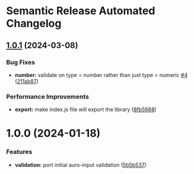 # Semantic Release Automated Changelog

## [1.0.1](https://github.com/AlaskaAirlines/auro-formvalidation/compare/v1.0.0...v1.0.1) (2024-03-08)


### Bug Fixes

* **number:** validate on type = number rather than just type = numeric [#4](https://github.com/AlaskaAirlines/auro-formvalidation/issues/4) ([211ab87](https://github.com/AlaskaAirlines/auro-formvalidation/commit/211ab87c3ee4540d6e42ea3ce9c654d29b3dbf05))


### Performance Improvements

* **export:** make index.js file will  export the library ([8fb5988](https://github.com/AlaskaAirlines/auro-formvalidation/commit/8fb59888a52fd9bf2211326cc4e802be79bbfb13))

# 1.0.0 (2024-01-18)


### Features

* **validation:** port initial auro-input validation ([5b5b537](https://github.com/AlaskaAirlines/auro-formvalidation/commit/5b5b537ffff55d01da8d8bd76a4e6de7bb3300ad))
